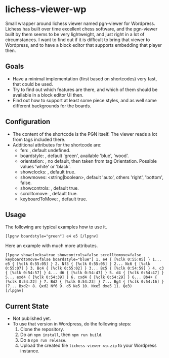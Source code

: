 # lichess-viewer-wp

Small wrapper around lichess viewer named pgn-viewer for Wordpress. Lichess has built over time excellent chess software, and the pgn-viewer built by them seems to be very lightweight, and just right in a lot of circumstances. I want to find out if it is difficult to bring that viewer to Wordpress, and to have a block editor that supports embedding that player then.

## Goals

* Have a minimal implementation (first based on shortcodes) very fast, that could be used.
* Try to find out which features are there, and which of them should be available in a block editor UI then.
* Find out how to support at least some piece styles, and as well some different backgrounds for the  boards.

## Configuration

* The content of the shortcode is the PGN itself. The viewer reads a lot from tags included there.
* Additional attributes for the shortcode are:
  * fen: <string>, default undefined.
  * boardstyle: <string>, default 'green', available 'blue', 'wood'.
  * orientation: <string>, no default, then taken from tag Orientation. Possible values 'white' or 'black'.
  * showclocks: <boolean>, default true.
  * showmoves: <string|boolean>, default 'auto', others 'right', 'bottom', false.
  * showcontrols: <boolean>, default true.
  * scrolltomove: <boolean>, default true.
  * keyboardToMove: <boolean>, default true.

## Usage

The following are typical examples how to use it.

```text
[lpgnv boardstyle="green"] e4 e5 [/lpgnv]
```

Here an example with much more attributes.

```text
[lpgnv showclocks=true showcontrols=false scrolltomove=false keyboardtomove=false boardstyle="blue"] 1. e4 { [%clk 0:55:05] } 1... e5 { [%clk 0:55:05] } 2. Nf3 { [%clk 0:55:05] } 2... Nc6 { [%clk 0:55:07] } 3. Bc4 { [%clk 0:55:02] } 3... Bc5 { [%clk 0:54:59] } 4. c3 { [%clk 0:54:57] } 4... d6 { [%clk 0:54:47] } 5. d4 { [%clk 0:54:47] } 5... exd4 { [%clk 0:54:39] } 6. cxd4 { [%clk 0:54:29] } 6... Bb4+ { [%clk 0:54:22] } 7. Bd2 { [%clk 0:54:23] } 7... Bg4 { [%clk 0:54:16] } (7... Bxd2+ 8. Qxd2 Nf6 9. d5 Ne5 10. Nxe5 dxe5 11. Qe3)
[/lpgnv]
```


## Current State

* Not published yet.
* To use that version in Wordpress, do the following steps:
  1. Clone the repository.
  2. Do an `npm install`, then `npm run build`.
  3. Do a `npm run release`.
  4. Upload the created file `lichess-viewer-wp.zip` to your Wordpress instance.
